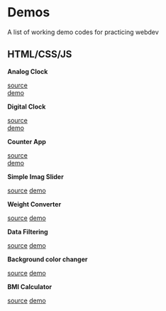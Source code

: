 # Demos
A list of working demo codes for practicing webdev

## HTML/CSS/JS

**Analog Clock**

[source](https://github.com/alaksandarjesus/demos/tree/main/html-js-css/analog-clock-new)  
[demo](https://jsfiddle.net/alaksandarjesus/szmw82fa/)

**Digital Clock**

[source](https://github.com/alaksandarjesus/demos/tree/main/html-js-css/digital-clock)  
[demo](https://jsfiddle.net/alaksandarjesus/o0x3mrba/)

**Counter App**

[source](https://github.com/alaksandarjesus/demos/tree/main/html-js-css/counter-app)  
[demo](https://jsfiddle.net/alaksandarjesus/1L3uhdwo/4/)

**Simple Imag Slider**

[source](https://github.com/alaksandarjesus/demos/tree/main/html-js-css/simple-image-slider)
[demo](https://jsfiddle.net/alaksandarjesus/s97cxa8f/30/)

**Weight Converter**

[source](https://github.com/alaksandarjesus/demos/tree/main/html-js-css/weight-converter)
[demo](https://jsfiddle.net/alaksandarjesus/Ldkgvqx0/3/)

**Data Filtering**

[source](https://github.com/alaksandarjesus/demos/tree/main/html-js-css/data-filtering)
[demo](https://jsfiddle.net/alaksandarjesus/3xt6k4Lh/3/)

**Background color changer**

[source](https://github.com/alaksandarjesus/demos/tree/main/html-js-css/background-color-changer)
[demo](https://jsfiddle.net/alaksandarjesus/t5n2bw4f/1/)

**BMI Calculator**

[source](https://github.com/alaksandarjesus/demos/tree/main/html-js-css/bmi-calculator)
[demo](https://jsfiddle.net/alaksandarjesus/hmcduvtj/)




